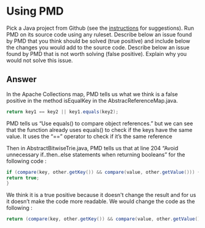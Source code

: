 # Using PMD

Pick a Java project from Github (see the [instructions](../sujet.md) for suggestions). Run PMD on its source code using any ruleset. Describe below an issue found by PMD that you think should be solved (true positive) and include below the changes you would add to the source code. Describe below an issue found by PMD that is not worth solving (false positive). Explain why you would not solve this issue.

## Answer
In the Apache Collections map, PMD tells us what we think is a false positive in the method isEqualKey in the AbstracReferenceMap.java.

```java
return key1 == key2 || key1.equals(key2);
```

PMD tells us “Use equals() to compare object references.” but we can see that the function already uses equals() to check if the keys have the same value. It uses the “==” operator to check if it’s the same reference

Then in AbstractBitwiseTrie.java, PMD tells us that at line 204 “Avoid unnecessary if..then..else statements when returning booleans” for the following code : 
```java
if (compare(key, other.getKey()) && compare(value, other.getValue())) {
return true;
}
```

We think it is a true positive because it doesn't change the result and for us it doesn’t make the code more readable. We would change the code as the following : 

```java
return (compare(key, other.getKey()) && compare(value, other.getValue());
```
